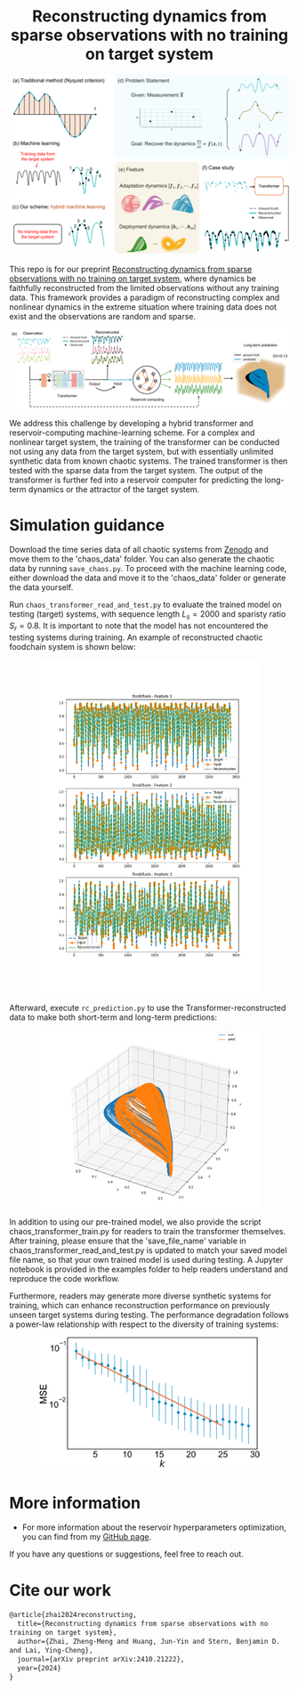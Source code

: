 <h1 align="center">Reconstructing dynamics from sparse observations with no training on target system</h1>

<p align="center">
<img src='images/irregular_time_series_illustration.png' width='600'>
</p>

This repo is for our preprint [Reconstructing dynamics from sparse observations with no training on target system](https://arxiv.org/abs/2410.21222), where dynamics be faithfully reconstructed from the limited observations without any training data. This framework provides a paradigm of reconstructing complex and nonlinear dynamics in the extreme situation where training data does not exist and the observations are random and sparse.

<p align="center">
<img src='images/irregular_time_series_ml.png' width='600'>
</p>

We address this challenge by developing a hybrid transformer and reservoir-computing machine-learning scheme. For a complex and nonlinear target system, the training of the transformer can be conducted not using any data from the target system, but with essentially unlimited synthetic data from known chaotic systems. The trained transformer is then tested with the sparse data from the target system. The output of the transformer is further fed into a reservoir computer for predicting the long-term dynamics or the attractor of the target system. 

# Simulation guidance

Download the time series data of all chaotic systems from [Zenodo](https://doi.org/10.5281/zenodo.14014975) and move them to the 'chaos_data' folder. You can also generate the chaotic data by running `save_chaos.py`. To proceed with the machine learning code, either download the data and move it to the 'chaos_data' folder or generate the data yourself.

Run `chaos_transformer_read_and_test.py` to evaluate the trained model on testing (target) systems, with sequence length $L_s=2000$ and sparisty ratio $S_r=0.8$. It is important to note that the model has not encountered the testing systems during training. An example of reconstructed chaotic foodchain system is shown below:
<p align="center">
<img src='figures/1_foodchain.png' width='400'>
</p>

Afterward, execute `rc_prediction.py` to use the Transformer-reconstructed data to make both short-term and long-term predictions:

<p align="center">
<img src='figures/rc_prediction_long.png' width='400'>
</p>

In addition to using our pre-trained model, we also provide the script chaos_transformer_train.py for readers to train the transformer themselves. After training, please ensure that the 'save_file_name' variable in chaos_transformer_read_and_test.py is updated to match your saved model file name, so that your own trained model is used during testing. A Jupyter notebook is provided in the examples folder to help readers understand and reproduce the code workflow.

Furthermore, readers may generate more diverse synthetic systems for training, which can enhance reconstruction performance on previously unseen target systems during testing. The performance degradation follows a power-law relationship with respect to the diversity of training systems:

<p align="center">
<img src='figures/power_law.png' width='400'>
</p>



# More information

- For more information about the reservoir hyperparameters optimization, you can find from my [GitHub page](https://github.com/Zheng-Meng/Reservoir-Computing-and-Hyperparameter-Optimization).

If you have any questions or suggestions, feel free to reach out.


# Cite our work
```
@article{zhai2024reconstructing,
  title={Reconstructing dynamics from sparse observations with no training on target system},
  author={Zhai, Zheng-Meng and Huang, Jun-Yin and Stern, Benjamin D. and Lai, Ying-Cheng},
  journal={arXiv preprint arXiv:2410.21222},
  year={2024}
}
```






